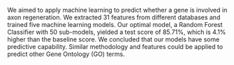 We aimed to apply machine learning to predict whether a gene is involved in axon regeneration. We
extracted 31 features from different databases and trained five machine learning models. Our optimal
model, a Random Forest Classifier with 50 sub-models, yielded a test score of 85.71%, which is 4.1%
higher than the baseline score. We concluded that our models have some predictive capability. Similar
methodology and features could be applied to predict other Gene Ontology (GO) terms. 
